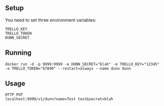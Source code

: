 ## Setup
You need to set three environment variables:
```
TRELLO_KEY
TRELLO_TOKEN
DUNN_SECRET
```

## Running
```
docker run -d -p 9999:9999 -e DUNN_SECRET="blah" -e TRELLO_KEY="12345" -e TRELLO_TOKEN="67890" --restart=always --name dunn dunn
```

## Usage
```
HTTP PUT
localhost:9999/v1/dunn?name=Test test&secret=blah
```
